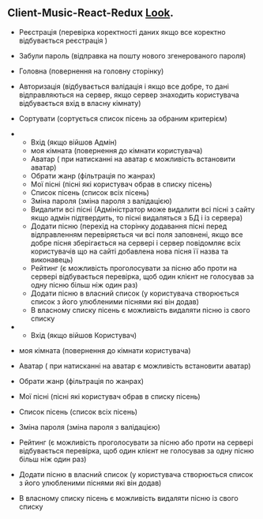 ## Client-Music-React-Redux [Look](https://musicsua.azurewebsites.net).
- Реєстрація (перевірка коректності даних якщо все коректно відбувається реєстрація )
- Забули пароль (відправка на пошту нового  згенерованого пароля)
- Головна (повернення на головну сторінку)
- Авторизація (відбувається валідація і якщо все добре, то дані відправляються на сервер, якщо сервер знаходить користувача відбувається вхід в власну кімнату)
- Сортувати (сортується список пісень за обраним критерієм)
  
- - Вхід (якщо війшов  Адмін) 
  - моя кімната (повернення до кімнати користувача)
  - Аватар ( при натисканні на аватар є можливість встановити аватар)
  - Обрати жанр (фільтрація по жанрах)
  - Мої пісні (пісні які користувач обрав в списку пісень)
  - Список пісень (список всіх пісень)
  - Зміна пароля (зміна пароля з валідацією)
  - Видалити всі пісні (Адміністратор може видалити всі пісні з сайту якщо адмін підтвердить, то пісні видаляться з БД і із сервера)
  - Додати пісню (перехід на сторінку додавання пісні перед відправленням перевіряється чи всі поля заповнені, якщо все добре пісня зберігається на 
    сервері і сервер повідомляє всіх користувачів що на сайті добавлена нова пісня її назва та виконавець)
  - Рейтинг (є можливість проголосувати за пісню або проти на сервері відбувається перевірка, щоб один клієнт не голосував за одну пісню більш ніж 
    один раз)
  - Додати пісню в власний список (у користувача створюється список з його улюбленими піснями які він додав)
  - В власному списку пісень є можливість видаляти пісню із свого списку
 - - Вхід (якщо війшов  Користувач)
  - моя кімната (повернення до кімнати користувача)
  - Аватар ( при натисканні на аватар є можливість встановити аватар)
  - Обрати жанр (фільтрація по жанрах)
  - Мої пісні (пісні які користувач обрав в списку пісень)
  - Список пісень (список всіх пісень)
  - Зміна пароля (зміна пароля з валідацією)
  - Рейтинг (є можливість проголосувати за пісню або проти на сервері відбувається перевірка, щоб один клієнт не голосував за одну пісню більш ніж 
    один раз)
  - Додати пісню в власний список (у користувача створюється список з його улюбленими піснями які він додав)
  - В власному списку пісень є можливість видаляти пісню із свого списку
